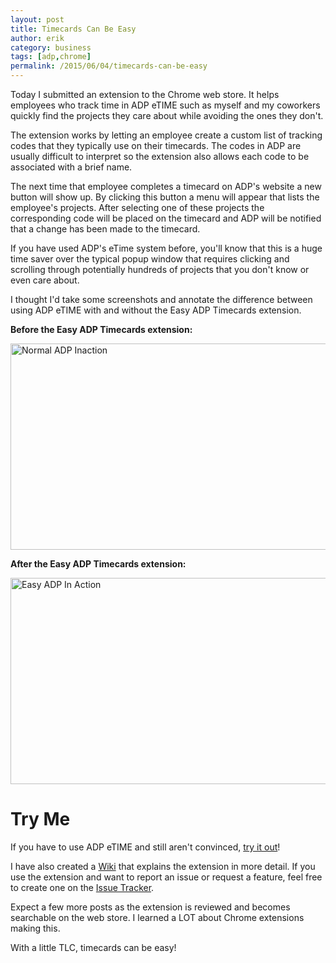 ```yaml
---
layout: post
title: Timecards Can Be Easy
author: erik
category: business
tags: [adp,chrome]
permalink: /2015/06/04/timecards-can-be-easy
---
```


Today I submitted an extension to the Chrome web store. It helps employees who track time in ADP eTIME such as myself and my coworkers quickly find the projects they care about while avoiding the ones they don't.

The extension works by letting an employee create a custom list of tracking codes that they typically use on their timecards. The codes in ADP are usually difficult to interpret so the extension also allows each code to be associated with a brief name.

The next time that employee completes a timecard on ADP's website a new button will show up. By clicking this button a menu will appear that lists the employee's projects. After selecting one of these projects the corresponding code will be placed on the timecard and ADP will be notified that a change has been made to the timecard.

If you have used ADP's eTime system before, you'll know that this is a huge time saver over the typical popup window that requires clicking and scrolling through potentially hundreds of projects that you don't know or even care about.

I thought I'd take some screenshots and annotate the difference between using ADP eTIME with and without the Easy ADP Timecards extension.

<strong>Before the Easy ADP Timecards extension:</strong>

<img class="aligncenter wp-image-610 size-large" src="https://technicalrex.files.wordpress.com/2015/06/normaladpinaction.png?w=584" alt="Normal ADP Inaction" width="584" height="330" />

<strong>After the Easy ADP Timecards extension:</strong>

<img class="aligncenter size-large wp-image-611" src="https://technicalrex.files.wordpress.com/2015/06/easyadpinaction.png?w=584" alt="Easy ADP In Action" width="584" height="330" />

# Try Me

If you have to use ADP eTIME and still aren't convinced, [try it out](https://chrome.google.com/webstore/detail/easy-adp-timecards/obpjlfoampdbdnmpbhaclmldkeebhnfd)!

I have also created a [Wiki](https://bitbucket.org/technicalrex/easy-adp-timecards/wiki/Home) that explains the extension in more detail. If you use the extension and want to report an issue or request a feature, feel free to create one on the [Issue Tracker](https://bitbucket.org/technicalrex/easy-adp-timecards/issues).

Expect a few more posts as the extension is reviewed and becomes searchable on the web store. I learned a LOT about Chrome extensions making this.

With a little TLC, timecards can be easy!
